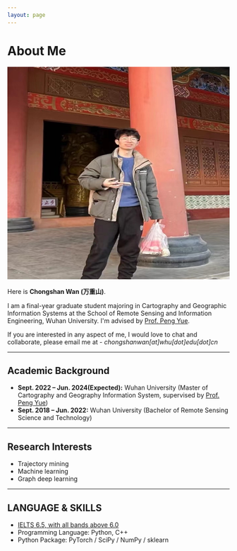 ```yaml
---
layout: page
---
```


# About Me

<img src="chongshanwan.jpg" class="floatpic" width="600" height="480">

Here is **Chongshan Wan (万重山)**.

I am a final-year graduate student majoring in Cartography and Geographic Information Systems at the School of Remote Sensing and Information Engineering, Wuhan University. I'm advised by [Prof. Peng Yue](http://jszy.whu.edu.cn/pyue). 

If you are interested in any aspect of me, I would love to chat and collaborate, please email me at - *chongshanwan[at]whu[dot]edu[dot]cn*

---

## Academic Background

- **Sept. 2022 – Jun. 2024(Expected):** Wuhan University (Master of Cartography and Geography Information System, supervised by [Prof. Peng Yue](http://jszy.whu.edu.cn/pyue))
- **Sept. 2018 – Jun. 2022:** Wuhan University (Bachelor of Remote Sensing Science and Technology)

---

## Research Interests

- Trajectory mining
- Machine learning
- Graph deep learning

---

## LANGUAGE & SKILLS
 
- [IELTS 6.5, with all bands above 6.0](https://101Sorel.github.io/images/IELTS.JPG)
- Programming Language: Python, C++
- Python Package: PyTorch / SciPy / NumPy / sklearn
